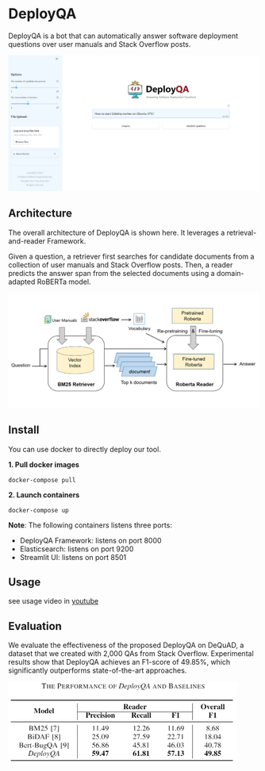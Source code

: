 # DeployQA
DeployQA is a bot that can automatically answer software deployment questions over user manuals and Stack Overflow posts.

![system overview](figure/mainpage.png) 


## Architecture
The overall architecture of DeployQA is shown here. It leverages a retrieval-and-reader Framework. 

Given a question, a retriever first searches for candidate documents from a collection of user manuals and Stack Overflow posts. Then, a reader predicts the answer span from the selected documents using a domain-adapted RoBERTa model.

![ui](figure/architecture.png) 



## Install
You can use docker to directly deploy our tool.

**1. Pull docker images**
```
docker-compose pull
```

**2. Launch containers**
```
docker-compose up
```

**Note**: The following containers listens three ports:
* DeployQA Framework: listens on port 8000
* Elasticsearch: listens on port 9200
* Streamlit UI: listens on port 8501

## Usage
see usage video in [youtube](https://www.youtube.com/watch?v=TVf9w8gD3Ho)

## Evaluation
We evaluate the effectiveness of the proposed DeployQA on DeQuAD, a dataset that we created with 2,000 QAs from Stack Overflow. Experimental results show that DeployQA achieves
an F1-score of 49.85%, which significantly outperforms state-of-the-art approaches.

<img src="https://github.com/Smallqqqq/DeployQA/blob/main/figure/evaluation.png" width="462" height="167">


